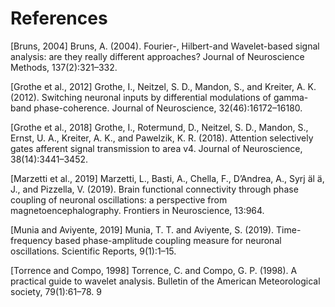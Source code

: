 # References

[Bruns, 2004] Bruns, A. (2004). Fourier-, Hilbert-and Wavelet-based signal analysis: are they really different approaches? Journal of Neuroscience Methods, 137(2):321–332.

[Grothe et al., 2012] Grothe, I., Neitzel, S. D., Mandon, S., and Kreiter, A. K. (2012). Switching neuronal inputs by differential modulations of gamma-band phase-coherence. Journal of Neuroscience,
32(46):16172–16180.

[Grothe et al., 2018] Grothe, I., Rotermund, D., Neitzel, S. D., Mandon, S., Ernst, U. A., Kreiter, A. K., and Pawelzik, K. R. (2018). Attention selectively gates afferent signal transmission to area v4. Journal of Neuroscience, 38(14):3441–3452.

[Marzetti et al., 2019] Marzetti, L., Basti, A., Chella, F., D’Andrea, A., Syrj ̈al ̈a, J., and Pizzella, V. (2019). Brain functional connectivity through phase coupling of neuronal oscillations: a perspective from magnetoencephalography. Frontiers in Neuroscience, 13:964.

[Munia and Aviyente, 2019] Munia, T. T. and Aviyente, S. (2019). Time-frequency based phase-amplitude coupling measure for neuronal oscillations. Scientific Reports, 9(1):1–15.

[Torrence and Compo, 1998] Torrence, C. and Compo, G. P. (1998). A practical guide to wavelet analysis. Bulletin of the American Meteorological society, 79(1):61–78. 9
